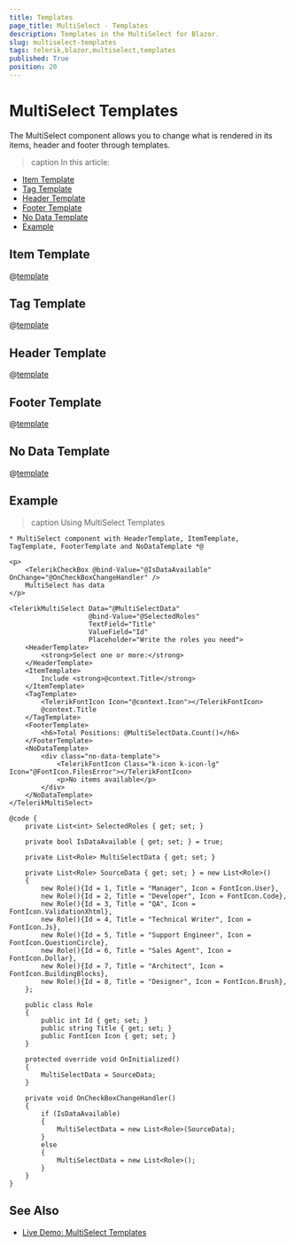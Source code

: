 ```yaml
---
title: Templates
page_title: MultiSelect - Templates
description: Templates in the MultiSelect for Blazor.
slug: multiselect-templates
tags: telerik,blazor,multiselect,templates
published: True
position: 20
---
```


# MultiSelect Templates

The MultiSelect component allows you to change what is rendered in its items, header and footer through templates.

>caption In this article:

* [Item Template](#item-template)
* [Tag Template](#tag-template)
* [Header Template](#header-template)
* [Footer Template](#footer-template)
* [No Data Template](#no-data-template)
* [Example](#example)

## Item Template

@[template](/_contentTemplates/dropdowns/templates.md#item-template)

## Tag Template

@[template](/_contentTemplates/dropdowns/templates.md#tag-template)

## Header Template

@[template](/_contentTemplates/dropdowns/templates.md#header-template)

## Footer Template

@[template](/_contentTemplates/dropdowns/templates.md#footer-template)

## No Data Template

@[template](/_contentTemplates/dropdowns/templates.md#no-data-template)

## Example

>caption Using MultiSelect Templates

````CSHTML
* MultiSelect component with HeaderTemplate, ItemTemplate, TagTemplate, FooterTemplate and NoDataTemplate *@

<p>
    <TelerikCheckBox @bind-Value="@IsDataAvailable" OnChange="@OnCheckBoxChangeHandler" />
    MultiSelect has data
</p>

<TelerikMultiSelect Data="@MultiSelectData"
                    @bind-Value="@SelectedRoles"
                    TextField="Title"
                    ValueField="Id"
                    Placeholder="Write the roles you need">
    <HeaderTemplate>
        <strong>Select one or more:</strong>
    </HeaderTemplate>
    <ItemTemplate>
        Include <strong>@context.Title</strong>
    </ItemTemplate>
    <TagTemplate>
        <TelerikFontIcon Icon="@context.Icon"></TelerikFontIcon>
        @context.Title
    </TagTemplate>
    <FooterTemplate>
        <h6>Total Positions: @MultiSelectData.Count()</h6>
    </FooterTemplate>
    <NoDataTemplate>
        <div class="no-data-template">
            <TelerikFontIcon Class="k-icon k-icon-lg" Icon="@FontIcon.FilesError"></TelerikFontIcon>
            <p>No items available</p>
        </div>
    </NoDataTemplate>
</TelerikMultiSelect>

@code {
    private List<int> SelectedRoles { get; set; }

    private bool IsDataAvailable { get; set; } = true;

    private List<Role> MultiSelectData { get; set; }   

    private List<Role> SourceData { get; set; } = new List<Role>()
    {
        new Role(){Id = 1, Title = "Manager", Icon = FontIcon.User},
        new Role(){Id = 2, Title = "Developer", Icon = FontIcon.Code},
        new Role(){Id = 3, Title = "QA", Icon = FontIcon.ValidationXhtml},
        new Role(){Id = 4, Title = "Technical Writer", Icon = FontIcon.Js},
        new Role(){Id = 5, Title = "Support Engineer", Icon = FontIcon.QuestionCircle},
        new Role(){Id = 6, Title = "Sales Agent", Icon = FontIcon.Dollar},
        new Role(){Id = 7, Title = "Architect", Icon = FontIcon.BuildingBlocks},
        new Role(){Id = 8, Title = "Designer", Icon = FontIcon.Brush},
    };

    public class Role
    {
        public int Id { get; set; }
        public string Title { get; set; }
        public FontIcon Icon { get; set; }
    }

    protected override void OnInitialized()
    {
        MultiSelectData = SourceData;
    }

    private void OnCheckBoxChangeHandler()
    {
        if (IsDataAvailable)
        {
            MultiSelectData = new List<Role>(SourceData);
        }
        else
        {
            MultiSelectData = new List<Role>();
        }
    }
}
````

## See Also

  * [Live Demo: MultiSelect Templates](https://demos.telerik.com/blazor-ui/multiselect/templates)
   
  

